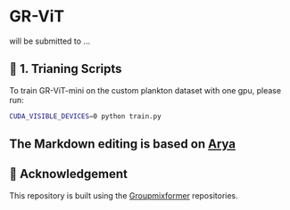 # GR-ViT
will be submitted to ...


## 🌟 1. Trianing Scripts
To train GR-ViT-mini on the custom plankton dataset with one gpu, please run:
```bash
CUDA_VISIBLE_DEVICES=0 python train.py
```
## The Markdown editing is based on [Arya](https://markdown.lovejade.cn/?utm_source=markdown.lovejade.cn)
## 🤗 Acknowledgement
This repository is built using the [Groupmixformer](https://github.com/AILab-CVC/GroupMixFormer) repositories.

